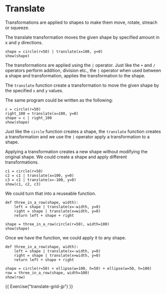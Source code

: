 # Translate

Transformations are applied to shapes to make them move, rotate,
streach or squeeze.

The translate transformation moves the given shape by specified amount
in x and y directions.

```{.python .joy .example}
shape = circle(r=50) | translate(x=100, y=0)
show(shape)
```

The transformations are applied using the `|` operator. Just like the
`+` and `/` operators perform addition, division etc., the `|` operator
when used between a shape and transformation, applies the transformation to the shape.

The `translate` function create a transformation to move the given shape
by the specified `x` and `y` values.

The same program could be written as the following:

```{.python .joy .example}
c = circle(r=50)
right_100 = translate(x=100, y=0)
shape = c | right_100
show(shape)
```

Just like the `circle` function creates a shape, the `translate`
function creates a transformation and we use the `|` operator apply a
transformation to a shape.

Applying a transformation creates a new shape without modifying the
original shape. We could create a shape and apply different transformations.

```{.python .joy .example}
c1 = circle(r=50)
c2 = c1 | translate(x=100, y=0)
c3 = c1 | translate(x=-100, y=0)
show(c1, c2, c3)
```

We could turn that into a reuseable function.

```{.python .joy .example}
def three_in_a_row(shape, width):
    left = shape | translate(x=-width, y=0)
    right = shape | translate(x=width, y=0)
    return left + shape + right

shape = three_in_a_row(circle(r=50), width=100)
show(shape)
```

Once we have the function, we could apply it to any shape.

```{.python .joy .example}
def three_in_a_row(shape, width):
    left = shape | translate(x=-width, y=0)
    right = shape | translate(x=width, y=0)
    return left + shape + right

shape = circle(r=50) + ellipse(w=100, h=50) + ellipse(w=50, h=100)
row = three_in_a_row(shape, width=100)
show(row)
```

{{ Exercise("translate-grid-jp") }}
